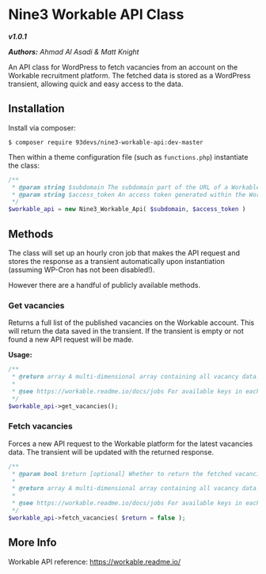 # Nine3 Workable API Class

**_v1.0.1_**

**_Authors:_** _Ahmad Al Asadi & Matt Knight_

An API class for WordPress to fetch vacancies from an account on the Workable recruitment platform. The fetched data is stored as a WordPress transient, allowing quick and easy access to the data.

## Installation

Install via composer:

```
$ composer require 93devs/nine3-workable-api:dev-master
```

Then within a theme configuration file (such as `functions.php`) instantiate the class:

```php
/**
 * @param string $subdomain The subdomain part of the URL of a Workable account.
 * @param string $access_token An access token generated within the Workable account.
 */
$workable_api = new Nine3_Workable_Api( $subdomain, $access_token )
```

## Methods

The class will set up an hourly cron job that makes the API request and stores the response as a transient automatically upon instantiation (assuming WP-Cron has not been disabled!).

However there are a handful of publicly available methods.

### Get vacancies

Returns a full list of the published vacancies on the Workable account. This will return the data saved in the transient. If the transient is empty or not found a new API request will be made.

**Usage:**

```php
/**
 * @return array A multi-dimensional array containing all vacancy data.
 *
 * @see https://workable.readme.io/docs/jobs For available keys in each vacancy. An extra `description` key will also have been added by the class.
 */
$workable_api->get_vacancies();
```

### Fetch vacancies

Forces a new API request to the Workable platform for the latest vacancies data. The transient will be updated with the returned response.

```php
/**
 * @param bool $return [optional] Whether to return the fetched vacancies data.
 *
 * @return array A multi-dimensional array containing all vacancy data.
 *
 * @see https://workable.readme.io/docs/jobs For available keys in each vacancy. An extra `description` key will also have been added by the class.
 */
$workable_api->fetch_vacancies( $return = false );
```

## More Info

Workable API reference: <a href="https://workable.readme.io/" target="_blank">https://workable.readme.io/</a>
